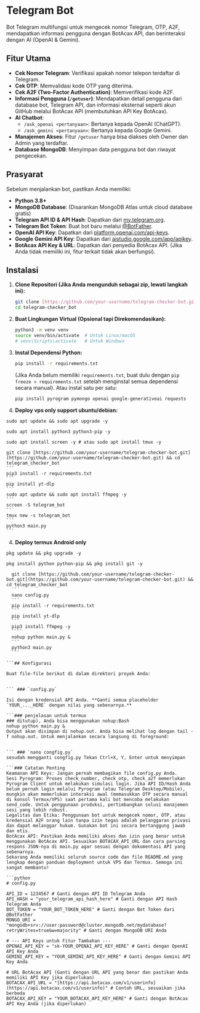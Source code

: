 # Telegram  Bot

Bot Telegram multifungsi untuk mengecek nomor Telegram, OTP, A2F, mendapatkan informasi pengguna dengan BotAcax API, dan berinteraksi dengan AI (OpenAI & Gemini).

## Fitur Utama

* **Cek Nomor Telegram**: Verifikasi apakah nomor telepon terdaftar di Telegram.
* **Cek OTP**: Memvalidasi kode OTP yang diterima.
* **Cek A2F (Two-Factor Authentication)**: Memverifikasi kode A2F.
* **Informasi Pengguna (`/getuser`)**: Mendapatkan detail pengguna dari database bot, Telegram API, dan informasi eksternal seperti akun GitHub melalui BotAcax API (membutuhkan API Key BotAcax).
* **AI Chatbot**:
    * `/ask_openai <pertanyaan>`: Bertanya kepada OpenAI (ChatGPT).
    * `/ask_gemini <pertanyaan>`: Bertanya kepada Google Gemini.
* **Manajemen Akses**: Fitur `/getuser` hanya bisa diakses oleh Owner dan Admin yang terdaftar.
* **Database MongoDB**: Menyimpan data pengguna bot dan riwayat pengecekan.

## Prasyarat

Sebelum menjalankan bot, pastikan Anda memiliki:

* **Python 3.8+**
* **MongoDB Database**: (Disarankan MongoDB Atlas untuk cloud database gratis)
* **Telegram API ID & API Hash**: Dapatkan dari [my.telegram.org](https://my.telegram.org/).
* **Telegram Bot Token**: Buat bot baru melalui [@BotFather](https://t.me/BotFather).
* **OpenAI API Key**: Dapatkan dari [platform.openai.com/api-keys](https://platform.openai.com/api-keys).
* **Google Gemini API Key**: Dapatkan dari [aistudio.google.com/app/apikey](https://aistudio.google.com/app/apikey).
* **BotAcax API Key & URL**: Dapatkan dari penyedia BotAcax API. (Jika Anda tidak memiliki ini, fitur terkait tidak akan berfungsi).

## Instalasi

1.  **Clone Repositori (Jika Anda mengunduh sebagai zip, lewati langkah ini):**
    ```bash
    git clone [https://github.com/your-username/telegram-checker-bot.git](https://github.com/your-username/telegram-checker-bot.git)
    cd telegram-checker_bot
    ```

2.  **Buat Lingkungan Virtual (Opsional tapi Direkomendasikan):**
    ```bash
    python3 -m venv venv
    source venv/bin/activate  # Untuk Linux/macOS
    # venv\Scripts\activate   # Untuk Windows
    ```

3.  **Instal Dependensi Python:**
    ```bash
    pip install -r requirements.txt
    ```
    (Jika Anda belum memiliki `requirements.txt`, buat dulu dengan `pip freeze > requirements.txt` setelah menginstal semua dependensi secara manual).
    Atau instal satu per satu:
    ```bash
    pip install pyrogram pymongo openai google-generativeai requests
    ```
4. **Deploy vps only support ubuntu/debian:**
  ```
  sudo apt update && sudo apt upgrade -y
  ```
    sudo apt install python3 python3-pip -y
  ``` 
  sudo apt install screen -y # atau sudo apt install tmux -y
  ```
    git clone [https://github.com/your-username/telegram-checker-bot.git](https://github.com/your-username/telegram-checker-bot.git) && cd telegram_checker_bot
    ```
    pip3 install -r requirements.txt
    ```
    pip install yt-dlp 
    ```
    sudo apt update && sudo apt install ffmpeg -y
    ```
    screen -S telegram_bot
    ```
    tmux new -s telegram_bot
    ```
    python3 main.py
    ```

4. **Deploy termux Android only**
  ```
  pkg update && pkg upgrade -y
  ```
    pkg install python python-pip && pkg install git -y
  ```
    git clone [https://github.com/your-username/telegram-checker-bot.git](https://github.com/your-username/telegram-checker-bot.git) && cd telegram_checker_bot
    ```
    nano config.py
    ```
    pip install -r requirements.txt
    ```
    pip install yt-dlp
    ```
    pip3 install ffmpeg -y
    ````
    nohup python main.py &
    ```
    python3 main.py
    ```
    
```## Konfigurasi

Buat file-file berikut di dalam direktori proyek Anda:


``` ### `config.py`

Isi dengan kredensial API Anda. **Ganti semua placeholder `YOUR_..._HERE` dengan nilai yang sebenarnya.**

```### penjelasan untuk termux 
### ditutup), Anda bisa menggunakan nohup:Bash
nohup python main.py &
Output akan disimpan di nohup.out. Anda bisa melihat log dengan tail -f nohup.out. Untuk menjalankan secara langsung di foreground:


``` ### `nano congfig.py`
sesudah mengganti congfig.py Tekan Ctrl+X, Y, Enter untuk menyimpan

```### Catatan Penting
Keamanan API Keys: Jangan pernah membagikan file config.py Anda.
Sesi Pyrogram: Proses check_number, check_otp, check_a2f memerlukan Pyrogram Client untuk melakukan simulasi login. Jika API ID/Hash Anda belum pernah login melalui Pyrogram (atau Telegram Desktop/Mobile), mungkin akan memerlukan interaksi awal (memasukkan OTP secara manual di konsol Termux/VPS) saat pertama kali bot mencoba melakukan send_code. Untuk penggunaan produksi, pertimbangkan solusi manajemen sesi yang lebih robust.
Legalitas dan Etika: Penggunaan bot untuk mengecek nomor, OTP, atau kredensial A2F orang lain tanpa izin tegas adalah pelanggaran privasi dan dapat melanggar hukum. Gunakan bot ini secara bertanggung jawab dan etis.
BotAcax API: Pastikan Anda memiliki akses dan izin yang benar untuk menggunakan BotAcax API. Sesuaikan BOTACAX_API_URL dan cara parsing respons JSON-nya di main.py agar sesuai dengan dokumentasi API yang sebenarnya.
Sekarang Anda memiliki seluruh source code dan file README.md yang lengkap dengan panduan deployment untuk VPS dan Termux. Semoga ini sangat membantu!

```python
# config.py

API_ID = 1234567 # Ganti dengan API ID Telegram Anda
API_HASH = "your_telegram_api_hash_here" # Ganti dengan API Hash Telegram Anda
BOT_TOKEN = "YOUR_BOT_TOKEN_HERE" # Ganti dengan Bot Token dari @BotFather
MONGO_URI = "mongodb+srv://user:password@cluster.mongodb.net/mydatabase?retryWrites=true&w=majority" # Ganti dengan MongoDB URI Anda

# --- API Keys untuk Fitur Tambahan ---
OPENAI_API_KEY = "sk-YOUR_OPENAI_API_KEY_HERE" # Ganti dengan OpenAI API Key Anda
GEMINI_API_KEY = "YOUR_GEMINI_API_KEY_HERE" # Ganti dengan Gemini API Key Anda

# URL BotAcax API (Ganti dengan URL API yang benar dan pastikan Anda memiliki API Key jika diperlukan)
BOTACAX_API_URL = "[https://api.botacax.com/v1/userinfo](https://api.botacax.com/v1/userinfo)" # Contoh URL, sesuaikan jika berbeda
BOTACAX_API_KEY = "YOUR_BOTACAX_API_KEY_HERE" # Ganti dengan BotAcax API Key Anda (jika diperlukan)
